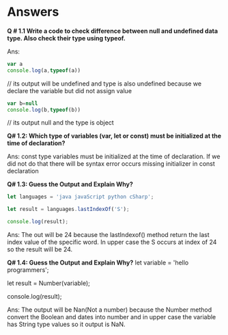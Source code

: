 # Answers
**Q # 1.1 Write a code to check difference between null and undefined data type. Also check their type using typeof.**

Ans: 
```js
var a
console.log(a,typeof(a))
```
// its output will be undefined and type is also undefined because we declare the variable but did not assign value
```js
var b=null
console.log(b,typeof(b))
```
// its output null and the type is object

**Q# 1.2: Which type of variables (var, let or const) must be initialized at the time of declaration?**

Ans: const type variables must be initialized at the time of declaration. If we did not do that there will be syntax error occurs missing initializer in const declaration

**Q# 1.3: Guess the Output and Explain Why?**
```js
let languages = 'java javaScript python cSharp';

let result = languages.lastIndexOf('S');

console.log(result);
```
Ans: The out will be 24 because the lastIndexof() method return the last index value of the specific word. In upper case the S occurs at index of 24 so the result will be 24.

**Q# 1.4: Guess the Output and Explain Why?**
let variable = 'hello programmers';

let result = Number(variable);

console.log(result);

Ans: The output will be Nan(Not a number) because the Number method convert the Boolean and dates into number and in upper case the variable has String type values so it output is NaN.



